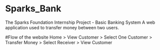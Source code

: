 # Sparks_Bank
The Sparks Foundation Internship Project - Basic Banking System
A web application used to transfer money between two users.

#Flow of the website
Home > View Customer > Select One Customer > Transfer Money > Select Receiver > View Customer
